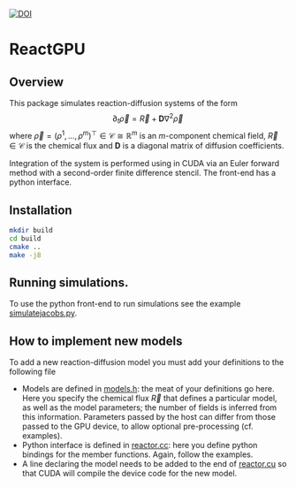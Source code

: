 [![DOI](https://zenodo.org/badge/801709232.svg)](https://zenodo.org/doi/10.5281/zenodo.11397676)

# ReactGPU

## Overview

This package simulates reaction-diffusion systems of the form
$$\partial_t \vec\rho = \vec{R} + \mathbf{D} \nabla^2 \vec\rho\,$$
where $\vec{\rho} = (\rho^1, \dots, \rho^m)^\top \in \mathcal{C} \cong \mathbb{R}^m$ is an $m$-component chemical field, $\vec{R} \in \mathcal{C}$ is the chemical flux and $\mathbf{D}$ is a diagonal matrix of diffusion coefficients.

Integration of the system is performed using in CUDA via an Euler forward method with a second-order finite difference stencil. The front-end has a python interface.


## Installation

```bash
mkdir build
cd build
cmake ..
make -j8
```

## Running simulations.

To use the python front-end to run simulations see the example [simulatejacobs.py](examples/simulatejacobs.py).

## How to implement new models

To add a new reaction-diffusion model you must add your definitions to the following file
* Models are defined in [models.h](src/models.h): the meat of your definitions go here. Here you specify the chemical flux $\vec{R}$ that defines a particular model, as well as the model parameters; the number of fields is inferred from this information. Parameters passed by the host can differ from those passed to the GPU device, to allow optional pre-processing (cf. examples).
* Python interface is defined in [reactor.cc](src/reactor.cc): here you define python bindings for the member functions. Again, follow the examples.
* A line declaring the model needs to be added to the end of [reactor.cu](src/reactor.cu) so that CUDA will compile the device code for the new model.
